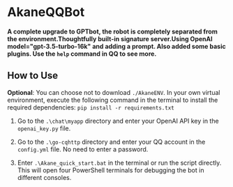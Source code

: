 # AkaneQQBot

**A complete upgrade to GPTbot, the robot is completely separated from the environment.Thoughtfully built-in signature server.Using OpenAI model="gpt-3.5-turbo-16k" and adding a prompt. Also added some basic plugins. Use the `help` command in QQ to see more.**

## How to Use

**Optional**: You can choose not to download `./AkaneENV`. In your own virtual environment, execute the following command in the terminal to install the required dependencies: `pip install -r requirements.txt`

1. Go to the `.\chat\myapp` directory and enter your OpenAI API key in the `openai_key.py` file.

2. Go to the `.\go-cqhttp` directory and enter your QQ account in the `config.yml` file. No need to enter a password.

3. Enter `.\Akane_quick_start.bat` in the terminal or run the script directly. This will open four PowerShell terminals for debugging the bot in different consoles.
